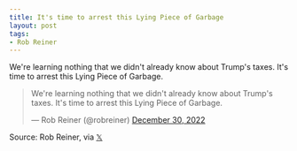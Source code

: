 ```yaml
---
title: It's time to arrest this Lying Piece of Garbage
layout: post
tags:
- Rob Reiner
---
```


We're learning nothing that we didn't already know about Trump's taxes. It's time to arrest this Lying Piece of Garbage.

<blockquote class="twitter-tweet"><p lang="en" dir="ltr">We're learning nothing that we didn't already know about Trump's taxes. It's time to arrest this Lying Piece of Garbage.</p>&mdash; Rob Reiner (@robreiner) <a href="https://twitter.com/robreiner/status/1608889561425543169?ref_src=twsrc%5Etfw">December 30, 2022</a></blockquote> <script async src="https://platform.twitter.com/widgets.js" charset="utf-8"></script>

Source: Rob Reiner, via [&#x1D54F;](https://x.com)
